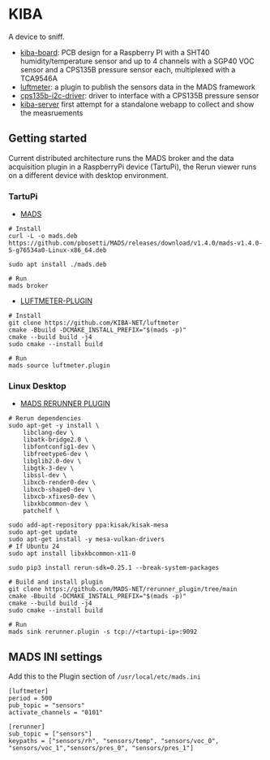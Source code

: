 # KIBA

A device to sniff.

* [kiba-board](https://github.com/KIBA-NET/kiba-board): PCB design for a Raspberry PI with a SHT40 humidity/temperature sensor and up to 4 channels with a SGP40 VOC sensor and a CPS135B pressure sensor each, multiplexed with a TCA9546A
* [luftmeter](https://github.com/KIBA-NET/luftmeter): a plugin to publish the sensors data in the MADS framework
* [cps135b-i2c-driver](https://github.com/KIBA-NET/cps135b-i2c-driver): driver to interface with a CPS135B pressure sensor
* [kiba-server](https://github.com/KIBA-NET/kiba-server) first attempt for a standalone webapp to collect and show the measruements

## Getting started

Current distributed architecture runs the MADS broker and the data acquisition plugin in a RaspberryPi device (TartuPi), the Rerun viewer runs on a different device with desktop environment.

### TartuPi
* [MADS](https://github.com/pbosetti/MADS/releases/tag/v1.4.0)
```
# Install
curl -L -o mads.deb https://github.com/pbosetti/MADS/releases/download/v1.4.0/mads-v1.4.0-5-g76534a0-Linux-x86_64.deb

sudo apt install ./mads.deb

# Run
mads broker
```
* [LUFTMETER-PLUGIN](https://github.com/KIBA-NET/luftmeter)
```
# Install
git clone https://github.com/KIBA-NET/luftmeter
cmake -Bbuild -DCMAKE_INSTALL_PREFIX="$(mads -p)"
cmake --build build -j4
sudo cmake --install build

# Run
mads source luftmeter.plugin
```

### Linux Desktop
* [MADS RERUNNER PLUGIN](https://github.com/MADS-NET/rerunner_plugin/tree/main) 
```
# Rerun dependencies
sudo apt-get -y install \
    libclang-dev \
    libatk-bridge2.0 \
    libfontconfig1-dev \
    libfreetype6-dev \
    libglib2.0-dev \
    libgtk-3-dev \
    libssl-dev \
    libxcb-render0-dev \
    libxcb-shape0-dev \
    libxcb-xfixes0-dev \
    libxkbcommon-dev \
    patchelf \

sudo add-apt-repository ppa:kisak/kisak-mesa
sudo apt-get update
sudo apt-get install -y mesa-vulkan-drivers
# If Ubuntu 24
sudo apt install libxkbcommon-x11-0

sudo pip3 install rerun-sdk=0.25.1 --break-system-packages

# Build and install plugin
git clone https://github.com/MADS-NET/rerunner_plugin/tree/main
cmake -Bbuild -DCMAKE_INSTALL_PREFIX="$(mads -p)"
cmake --build build -j4
sudo cmake --install build

# Run
mads sink rerunner.plugin -s tcp://<tartupi-ip>:9092
```

## MADS INI settings 
Add this to the Plugin section of `/usr/local/etc/mads.ini`
```
[luftmeter]
period = 500
pub_topic = "sensors"
activate_channels = "0101"

[rerunner]
sub_topic = ["sensors"]
keypaths = ["sensors/rh", "sensors/temp", "sensors/voc_0", "sensors/voc_1","sensors/pres_0", "sensors/pres_1"]
```